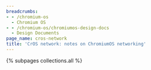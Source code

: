 ```yaml
---
breadcrumbs:
- - /chromium-os
  - Chromium OS
- - /chromium-os/chromiumos-design-docs
  - Design Documents
page_name: cros-network
title: 'CrOS network: notes on ChromiumOS networking'
---
```


{% subpages collections.all %}
